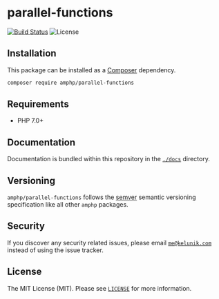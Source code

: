 # parallel-functions

[![Build Status](https://img.shields.io/travis/amphp/parallel-functions/master.svg?style=flat-square)](https://travis-ci.org/amphp/parallel-functions)
![License](https://img.shields.io/badge/license-MIT-blue.svg?style=flat-square)

## Installation

This package can be installed as a [Composer](https://getcomposer.org/) dependency.

```bash
composer require amphp/parallel-functions
```

## Requirements

- PHP 7.0+

## Documentation

Documentation is bundled within this repository in the [`./docs`](./docs) directory.

## Versioning

`amphp/parallel-functions` follows the [semver](http://semver.org/) semantic versioning specification like all other `amphp` packages.

## Security

If you discover any security related issues, please email [`me@kelunik.com`](mailto:me@kelunik.com) instead of using the issue tracker.

## License

The MIT License (MIT). Please see [`LICENSE`](./LICENSE) for more information.
